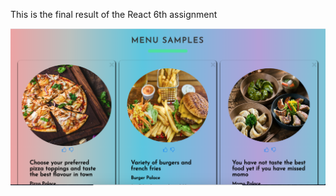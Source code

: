 This is the final result of the React 6th assignment

![screenshot React task6](/6_task/public/React-postcards-props&components.png)
